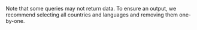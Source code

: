 Note that some queries may not return data. To ensure an output, we recommend selecting all countries and languages and removing them one-by-one.